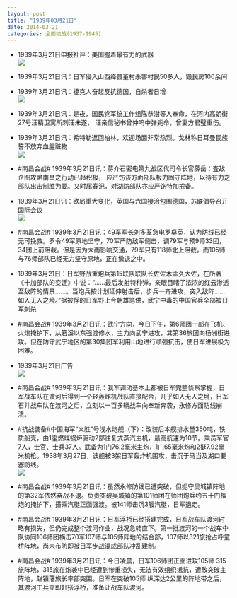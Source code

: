 ```yaml
---
layout: post
title: "1939年03月21日"
date: 2014-03-21
categories: 全面抗战(1937-1945)
---
```


<meta name="referrer" content="no-referrer" />

- 1939年3月21日申报社评：美国握着最有力的武器 <br/><img src="https://ww1.sinaimg.cn/large/aca367d8jw1eenqad29s8j20oe0xc7n3.jpg" />

- 1939年3月21日讯：日军侵入山西绛县董村杀害村民50多人，毁民房100余间 

- 1939年3月21日讯：捷克人奋起反抗德国，自杀者日增 <br/><img src="https://ww1.sinaimg.cn/large/aca367d8jw1eenojzc8tgj20dd0bfdiy.jpg" />

- 1939年3月21日讯：是夜，国民党军统工作组陈恭澍等人奉命，在河内高朗街27号汪精卫寓所刺汪未遂， 汪亲信秘书曾仲呜中弹毙命，曾妻方君璧重伤。 

- 1939年3月21日讯：希特勒返回柏林，欢迎场面非常热烈。戈林称日耳曼民族誓不放弃血腥赃物 <br/><img src="https://ww1.sinaimg.cn/large/aca367d8jw1eenmthelkuj20530bfjst.jpg" />

- #南昌会战# 1939年3月21日讯：蒋介石密电第九战区代司令长官薛岳：査敌企图攻略南昌之行动已趋积极， 应严饬该方面部队极力固守阵地，以待有力之部队出击制胜为要。又时届春汜，对湖防部队亦应严饬特加戒备。 

- 1939年3月21日讯：欧局重大变化，英国与六国接洽包围德国，苏联倡导召开国际会议 <br/><img src="https://ww1.sinaimg.cn/large/aca367d8jw1eenl3je7q2j20a30y5n5u.jpg" />

- #南昌会战# 1939年3月21日讯：49军军长刘多荃急电罗卓英，认为防线已经无可挽救。罗令49军原地坚守，70军严防敌军侧击，调79军与预9师33团，34团上前阻截。但是因为大雨影响交通，79军只有118师北上阻截。而105师与76师部队已经无力坚守原地，正在撤退之中。 

- 1939年3月21日：日军野战重炮兵第15联队联队长佐佐木孟久大佐，在所著《十加部队的变迁》中说：“……最后发射特种弹，亲眼目睹了浓浓的红云渗透至敌阵的情景……。当炮兵按计划延伸射击后，步兵一齐进攻，突入敌阵……如入无人之境。”据被俘的日军野上今朝雄笔供，武宁中毒的中国官兵全部被日军刺杀 

- #南昌会战# 1939年3月21日讯：武宁方向，今日下午，第6师团一部在飞机、火炮掩护下，从箬溪以东强渡修水，主力向武宁进攻，其第36旅团向杨洲街进攻。但在防守武宁地区的第30集团军利用山地进行顽强抗击，使日军进展极为困难。 

- 1939年3月21日广告 <br/><img src="https://ww4.sinaimg.cn/large/aca367d8jw1een8o3su3jj20ae0hcgnh.jpg" />

- #南昌会战# 1939年3月21日讯：我军调动基本上都被日军完整侦察掌握，日军战车队在渡河后得到一个轻轰炸机战队直接配合，几乎如入无人之境，日军石井战车队在渡河之后，立刻以一百多辆战车向奉新奔袭，永修方面防线崩溃。 

- #抗战装备#中国海军“义胜”号浅水炮舰（下）：改装后本舰排水量350吨，铁质船壳，由1座燃煤锅炉驱动2部往复式蒸汽主机，最高航速为10节。乘员军官7人，士官、士兵37人。武备为1门76.2毫米主炮，1门65毫米炮和2挺7.92毫米机枪。1938年3月27日，该舰被3架日军轰炸机围攻，击沉于马当及湖口要塞防线。 <br/><img src="https://ww2.sinaimg.cn/large/aca367d8jw1een56xaf6uj20b4051aa6.jpg" />

- #南昌会战# 1939年3月21日讯：虽然永修防线已遭突破，但扼守吴城镇阵地的第32军依然奋战不退。负责突破吴城镇的第101师团在师团炮兵约五十门榴炮的掩护下，搭乘汽艇正面强渡。被141师击沉3艘汽艇，日军退走。 

- #南昌会战# 1939年3月21日讯：日军浮桥已经搭建完成，日军战车队渡河时略有损失，但仍完成整个渡河作业，战况急转直下。第一批渡河的一个战车中队协同106师团横击70军107师与105师阵地的结合部，107师以321旅抢占呼童桥阵地，尚未布防即被日军步战混成部队冲乱建制。 

- #南昌会战# 1939年3月21日讯：今日凌晨，日军106师团正面进攻105师 315旅阵地，315旅在炮袭中已经遭到惨重损失，无法有效组织抵抗，遭敌突破主阵地，赵镇藩旅长率部突围。日军在突破105师 纵深达2公里的阵地带之后，其渡河工兵立即赶搭浮桥，准备让战车队渡河。 

